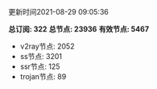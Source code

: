 更新时间2021-08-29 09:05:36

**总订阅: 322**
**总节点: 23936**
**有效节点: 5467**
- v2ray节点: 2052
- ss节点: 3201
- ssr节点: 125
- trojan节点: 89
